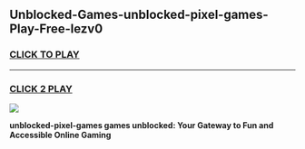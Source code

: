 
## Unblocked-Games-unblocked-pixel-games-Play-Free-lezv0
<h3>
<a href="https://premium76.site?title=unblocked-pixel-games&ref=17A">CLICK TO PLAY</a></h3>
<hr>

<h3>
<a href="https://premium76.site?title=unblocked-pixel-games&ref=17A">CLICK 2 PLAY</a>
  
</h3>

<a href="https://premium76.site?title=unblocked-pixel-games&ref=17A"><img src="https://clearcache.store/games.png"></a>


**unblocked-pixel-games games unblocked: Your Gateway to Fun and Accessible Online Gaming**
